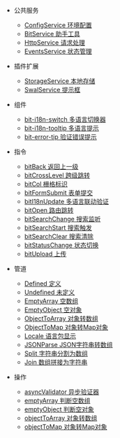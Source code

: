 - 公共服务
  - [ConfigService 环境配置](common/config-service)
  - [BitService 助手工具](common/bit-service)
  - [HttpService 请求处理](common/http-service)
  - [EventsService 状态管理](common/events-service)

- 插件扩展
  - [StorageService 本地存储](plugin/storage-service)
  - [SwalService 提示框](plugin/swal-service)

- 组件
  - [bit-i18n-switch 多语言切换器](component/bit-i18n-switch)
  - [bit-i18n-tooltip 多语言提示](component/bit-i18n-tooltip)
  - [bit-error-tip 验证错误提示](component/bit-error-tip)

- 指令
  - [bitBack 返回上一级](directive/bit-back)
  - [bitCrossLevel 跨级跳转](directive/bit-cross-level)
  - [bitCol 栅格标识](directive/bit-col)
  - [bitFormSubmit 表单提交](directive/bit-form-submit)
  - [bitI18nUpdate 多语言联动验证](directive/bit-i18n-update)
  - [bitOpen 路由跳转](directive/bit-open)
  - [bitSearchChange 搜索监听](directive/bit-search-change)
  - [bitSearchStart 搜索触发](directive/bit-search-start)
  - [bitSearchClear 搜索清除](directive/bit-search-clear)
  - [bitStatusChange 状态切换](directive/bit-status-change)
  - [bitUpload 上传](directive/bit-upload)

- 管道
  - [Defined 定义](pipe/defined)
  - [Undefined 未定义](pipe/undefined)
  - [EmptyArray 空数组](pipe/empty-array)
  - [EmptyObject 空对象](pipe/empty-object)
  - [ObjectToArray 对象转数组](pipe/object-to-array)
  - [ObjectToMap 对象转Map对象](pipe/object-to-map)
  - [Locale 语言包显示](pipe/locale)
  - [JSONParse JSON字符串转数组](pipe/json-parse)
  - [Split 字符串分割为数组](pipe/split)
  - [Join 数组拼接为字符串](pipe/join)

- 操作
  - [asyncValidator 异步验证器](operate/async-validator)
  - [emptyArray 判断空数组](operate/empty-array)
  - [emptyObject 判断空对象](operate/empty-object)
  - [objectToArray 对象转数组](operate/object-to-array)
  - [objectToMap 对象转Map对象](operate/object-to-map)
